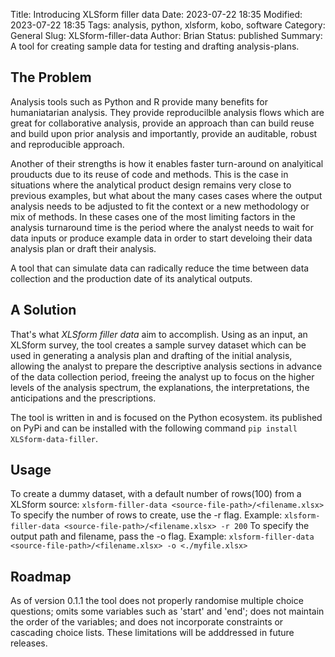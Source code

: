 Title: Introducing XLSform filler data
Date: 2023-07-22 18:35
Modified: 2023-07-22 18:35
Tags: analysis, python, xlsform, kobo, software
Category: General
Slug: XLSform-filler-data
Author: Brian
Status: published
Summary: A tool for creating sample data for testing and drafting analysis-plans. 

## The Problem

Analysis tools such as Python and R provide many benefits for humaniatarian analysis. They provide reproducilble analysis flows which are great for collaborative analysis, provide an approach than can build reuse and build upon prior analysis and importantly, provide an auditable, robust and reproducible approach. 

Another of their strengths is how it enables faster turn-around on analyitical prouducts due to its reuse of code and methods. This is the case in situations where the analytical product design remains very close to previous examples, but what about the many cases cases where the output analysis needs to be adjusted to fit the context or a new methodology or mix of methods. In these cases one of the most limiting factors in the analysis turnaround time is the period where the analyst needs to wait for data inputs or produce example data in order to start develoing their data analysis plan or draft their analysis. 

A tool that can simulate data can radically reduce the time between data collection and the production date of its analytical outputs. 

## A Solution

That's what *XLSform filler data* aim to accomplish. Using as an input, an XLSform survey, the tool creates a sample survey dataset which can be used in generating a analysis plan and drafting of the initial analysis, allowing the analyst to prepare the descriptive analysis sections in advance of the data collection period, freeing the analyst up to focus on the higher levels of the analysis spectrum, the explanations, the interpretations, the anticipations and the prescriptions. 

The tool is written in and is focused on the Python ecosystem. its published on PyPi and can be installed with the following command ```pip install XLSform-data-filler```.

## Usage
To create a dummy dataset, with a default number of rows(100) from a XLSform source: ```xlsform-filler-data <source-file-path>/<filename.xlsx>```
To specify the number of rows to create, use the -r flag. Example: ```xlsform-filler-data <source-file-path>/<filename.xlsx> -r 200```
To specify the output path and filename, pass the -o flag. Example: ```xlsform-filler-data <source-file-path>/<filename.xlsx> -o <./myfile.xlsx>```

## Roadmap
As of version 0.1.1 the tool does not properly randomise multiple choice questions; omits some variables such as 'start' and 'end'; does not maintain the order of the variables; and does not incorporate constraints or cascading choice lists. These limitations will be adddressed in future releases.


